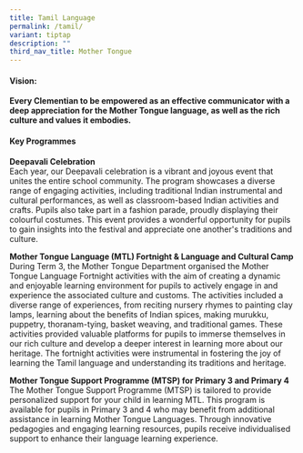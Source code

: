 ```yaml
---
title: Tamil Language
permalink: /tamil/
variant: tiptap
description: ""
third_nav_title: Mother Tongue
---
```

<h4>Vision:</h4>
<p><strong>Every Clementian to be empowered as an effective communicator with a deep appreciation for the Mother Tongue language, as well as the rich culture and values it embodies.</strong>
</p>
<h4><strong>Key Programmes</strong></h4>
<p><strong>Deepavali Celebration</strong>
<br>Each year, our Deepavali celebration is a vibrant and joyous event that
unites the entire school community. The program showcases a diverse range
of engaging activities, including traditional Indian instrumental and cultural
performances, as well as classroom-based Indian activities and crafts.
Pupils also take part in a fashion parade, proudly displaying their colourful
costumes. This event provides a wonderful opportunity for pupils to gain
insights into the festival and appreciate one another's traditions and
culture.</p>
<p><strong>Mother Tongue Language (MTL) Fortnight &amp; Language and Cultural Camp</strong>
<br>During Term 3, the Mother Tongue Department organised the Mother Tongue
Language Fortnight activities with the aim of creating a dynamic and enjoyable
learning environment for pupils to actively engage in and experience the
associated culture and customs. The activities included a diverse range
of experiences, from reciting nursery rhymes to painting clay lamps, learning
about the benefits of Indian spices, making murukku, puppetry, thoranam-tying,
basket weaving, and traditional games. These activities provided valuable
platforms for pupils to immerse themselves in our rich culture and develop
a deeper interest in learning more about our heritage. The fortnight activities
were instrumental in fostering the joy of learning the Tamil language and
understanding its traditions and heritage.</p>
<p><strong>Mother Tongue Support Programme (MTSP) for Primary 3 and Primary 4</strong>
<br>The Mother Tongue Support Programme (MTSP) is tailored to provide personalized
support for your child in learning MTL. This program is available for pupils
in Primary 3 and 4 who may benefit from additional assistance in learning
Mother Tongue Languages. Through innovative pedagogies and engaging learning
resources, pupils receive individualised support to enhance their language
learning experience.</p>